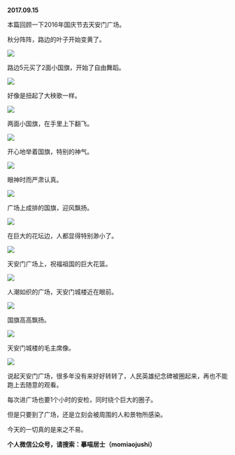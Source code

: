 
          
**2017.09.15**

本篇回顾一下2016年国庆节去天安门广场。

秋分阵阵，路边的叶子开始变黄了。


![](https://mmbiz.qlogo.cn/mmbiz_jpg/uDI3FLln00YNOjxWF0BdddgInMFfAG5lHzbrLPP0ibS8Hz1MMcM0qB9A58CapiaeH74lcPQ3y3h4qzicsv4yh9XsA/0?wx_fmt=jpeg)


路边5元买了2面小国旗，开始了自由舞蹈。


![](https://mmbiz.qlogo.cn/mmbiz_jpg/uDI3FLln00YNOjxWF0BdddgInMFfAG5lXvLYcibT2wbkj9dzX5oVZdcFm9ylxQYVLvEGhl0mpxOTpSIlp6NnbxA/0?wx_fmt=jpeg)


好像是扭起了大秧歌一样。


![](https://mmbiz.qlogo.cn/mmbiz_jpg/uDI3FLln00YNOjxWF0BdddgInMFfAG5lVpW4gNp4WiatQe45ZBVFSWBkUDpZcDQNHl5Lj9BwTfbVM6Qak2xVbGg/0?wx_fmt=jpeg)


两面小国旗，在手里上下翻飞。


![](https://mmbiz.qlogo.cn/mmbiz_jpg/uDI3FLln00YNOjxWF0BdddgInMFfAG5lrOzPHROpOe5EJwltPmKcsiaMqEdAPkLvXx7icxYO2CJbc7nRD3RFJyrA/0?wx_fmt=jpeg)


开心地举着国旗，特别的神气。


![](https://mmbiz.qlogo.cn/mmbiz_jpg/uDI3FLln00YNOjxWF0BdddgInMFfAG5l0SsMmaLssTribpJ8vX9dWqhC4u4E2PVM1dicQcxRQNIyjBpHk3fH00jQ/0?wx_fmt=jpeg)


眼神时而严肃认真。


![](https://mmbiz.qlogo.cn/mmbiz_jpg/uDI3FLln00YNOjxWF0BdddgInMFfAG5lYgibBibqBqZ9iaUegX4kPyzVUEQgQ5mkBoMUXj5ThT9a99MedVuybefGw/0?wx_fmt=jpeg)


广场上成排的国旗，迎风飘扬。


![](https://mmbiz.qlogo.cn/mmbiz_jpg/uDI3FLln00YNOjxWF0BdddgInMFfAG5lTdNBIiakmDTDicCk2ZiaY5Qls4ABK0XUz3FiaxopLiaxk2WtEP88qwdpeMw/0?wx_fmt=jpeg)


在巨大的花坛边，人都显得特别渺小了。


![](https://mmbiz.qlogo.cn/mmbiz_jpg/uDI3FLln00YNOjxWF0BdddgInMFfAG5lSDzCrUTvkZjECcaCtBibN2dcXnYgzX5JJuVMlM4pFPticlZM6slFIFicg/0?wx_fmt=jpeg)


天安门广场上，祝福祖国的巨大花篮。


![](https://mmbiz.qlogo.cn/mmbiz_jpg/uDI3FLln00YNOjxWF0BdddgInMFfAG5lK0LR9BMgInial1gknS7fxIMuHDmWKRwHXO6l5Il1UlfmsGwfibqgcE2w/0?wx_fmt=jpeg)


人潮如织的广场，天安门城楼近在眼前。


![](https://mmbiz.qlogo.cn/mmbiz_jpg/uDI3FLln00YNOjxWF0BdddgInMFfAG5lcibn5Ikgo88qtBic0Yk8WiaUGmZTSGNGeaU5mw4qUELHNMYPUtkrDOHrQ/0?wx_fmt=jpeg)


国旗高高飘扬。


![](https://mmbiz.qlogo.cn/mmbiz_jpg/uDI3FLln00YNOjxWF0BdddgInMFfAG5lMvv2qTd47zIot7WgEd4XZYdHxNv4Jw4MIicVtaFRyyQCND1NMkyzhbg/0?wx_fmt=jpeg)


天安门城楼的毛主席像。


![](https://mmbiz.qlogo.cn/mmbiz_jpg/uDI3FLln00YNOjxWF0BdddgInMFfAG5lKcEBc23f894VHoC3xabtPbicLAJhC504uewiaL1guSRlljM48sW1FiaYQ/0?wx_fmt=jpeg)


说起天安门广场，很多年没有来好好转转了，人民英雄纪念碑被圈起来，再也不能跑上去随意的观看。

每次进广场也要1个小时的安检，同时绕个巨大的圈子。

但是只要到了广场，还是立刻会被周围的人和景物所感染。

今天的一切真的是来之不易。


**个人微信公众号，请搜索：摹喵居士（momiaojushi）**

        